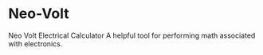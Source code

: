 # Neo-Volt
Neo Volt Electrical Calculator
A helpful tool for performing math associated with electronics.
